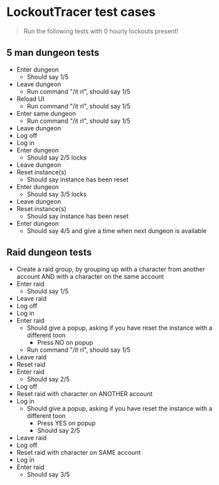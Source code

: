 # LockoutTracer test cases

> Run the following tests with 0 hourly lockouts present!

## 5 man dungeon tests
- Enter dungeon
  - Should say 1/5
- Leave dungeon
  - Run command "/it rl", should say 1/5
- Reload UI
  - Run command "/it rl", should say 1/5
- Enter same dungeon
  - Run command "/it rl", should say 1/5
- Leave dungeon
- Log off 
- Log in
- Enter dungeon
  - Should say 2/5 locks
- Leave dungeon
- Reset instance(s)
  - Should say instance has been reset
- Enter dungeon
  - Should say 3/5 locks
- Leave dungeon
- Reset instance(s)
  - Should say instance has been reset
- Enter dungeon
  - Should say 4/5 and give a time when next dungeon is available

## Raid dungeon tests
- Create a raid group, by grouping up with a character from another account AND with a character on the same account
- Enter raid
  - Should say 1/5
- Leave raid
- Log off
- Log in
- Enter raid
  - Should give a popup, asking if you have reset the instance with a different toon
    - Press NO on popup
  - Run command "/it rl", should say 1/5
- Leave raid
- Reset raid
- Enter raid
  - Should say 2/5
- Log off
- Reset raid with character on ANOTHER account
- Log in
  - Should give a popup, asking if you have reset the instance with a different toon
    - Press YES on popup
    - Should say 2/5
- Leave raid
- Log off
- Reset raid with character on SAME account
- Log in
- Enter raid
  - Should say 3/5
